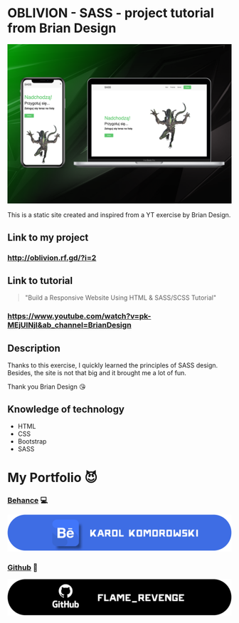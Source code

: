 # OBLIVION - SASS - project tutorial from Brian Design
![Preview project](preview_project.png)

This is a static site created and inspired from a YT exercise by Brian Design. 

## Link to my project
### http://oblivion.rf.gd/?i=2

## Link to tutorial
> "Build a Responsive Website Using HTML & SASS/SCSS Tutorial"
### https://www.youtube.com/watch?v=pk-MEjUINjI&ab_channel=BrianDesign


## Description
Thanks to this exercise, I quickly learned the principles of SASS design. Besides, the site is not that big and it brought me a lot of fun.

Thank you Brian Design :kissing_heart:

## Knowledge of technology
* HTML
* CSS
* Bootstrap
* SASS

# My Portfolio :smiling_imp:
### [Behance](https://www.behance.net/karolkomor1b9a) :computer:

![Behance Profile](behance_banner.png)
### [Github](https://github.com/FLaMeREVENGE) :paw_prints:

![GitHub Profile](github_black_2.png)
